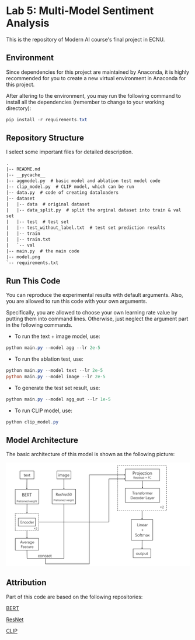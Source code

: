 # Lab 5: Multi-Model Sentiment Analysis

This is the repository of Modern AI course's final project in ECNU.

## Environment

Since dependencies for this project are maintained by Anaconda, it is highly recommended for you to create a new virtual environment in Anaconda for this project.

After altering to the environment, you may run the following command to install all the dependencies (remember to change to your working directory):

```powershell
pip install -r requirements.txt
```

## Repository Structure

I select some important files for detailed description.

```
.
|-- README.md
|-- __pycache__
|-- aggmodel.py  # basic model and ablation test model code
|-- clip_model.py  # CLIP model, which can be run
|-- data.py  # code of creating dataloaders
|-- dataset
|   |-- data  # original dataset
|   |-- data_split.py  # split the orginal dataset into train & val set
|   |-- test  # test set
|   |-- test_without_label.txt  # test set prediction results
|   |-- train
|   |-- train.txt
|   `-- val
|-- main.py  # the main code
|-- model.png
`-- requirements.txt
```

## Run This Code

You can reproduce the experimental results with default arguments. Also, you are allowed to run this code with your own arguments.

Specifically, you are allowed to choose your own learning rate value by putting them into command lines. Otherwise, just neglect the argument part in the following commands.

* To run the text + image model, use:

```powershell
python main.py --model agg --lr 2e-5
```

* To run the ablation test, use:

```powershell
python main.py --model text --lr 2e-5
python main.py --model image --lr 2e-5
```

* To generate the test set result, use:

```powershell
python main.py --model agg_out --lr 1e-5
```

* To run CLIP model, use:

```powershell
python clip_model.py
```

## Model Architecture

The basic architecture of this model is shown as the following picture:

<img src="./model.png" style="zoom:67%;" />



## Attribution

Part of this code are based on the following repositories:

[BERT](https://huggingface.co/nlptown/bert-base-multilingual-uncased-sentiment)

[ResNet](https://pytorch.org/hub/pytorch_vision_resnet/)

[CLIP](https://huggingface.co/openai/clip-vit-base-patch32)
